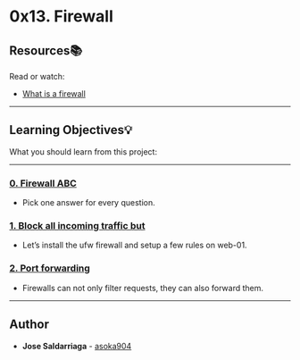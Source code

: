 # 0x13. Firewall

## Resources:books:
Read or watch:
* [What is a firewall](https://en.wikipedia.org/wiki/Firewall_%28computing%29)

---
## Learning Objectives:bulb:
What you should learn from this project:

---

### [0. Firewall ABC](./0-firewall_ABC)
* Pick one answer for every question.


### [1. Block all incoming traffic but](./1-block_all_incoming_traffic_but)
* Let’s install the ufw firewall and setup a few rules on web-01.


### [2. Port forwarding](./100-port_forwarding)
* Firewalls can not only filter requests, they can also forward them.

---

## Author
* **Jose Saldarriaga** - [asoka904](https://github.com/asoka904)